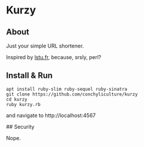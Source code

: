 # Kurzy

## About

Just your simple URL shortener.

Inspired by [lstu.fr](http://lstu.fr), because, srsly, perl?

## Install & Run

```
apt install ruby-slim ruby-sequel ruby-sinatra
git clone https://github.com/conchyliculture/kurzy
cd kurzy
ruby kurzy.rb
```

and navigate to http://localhost:4567

## Security

Nope.
